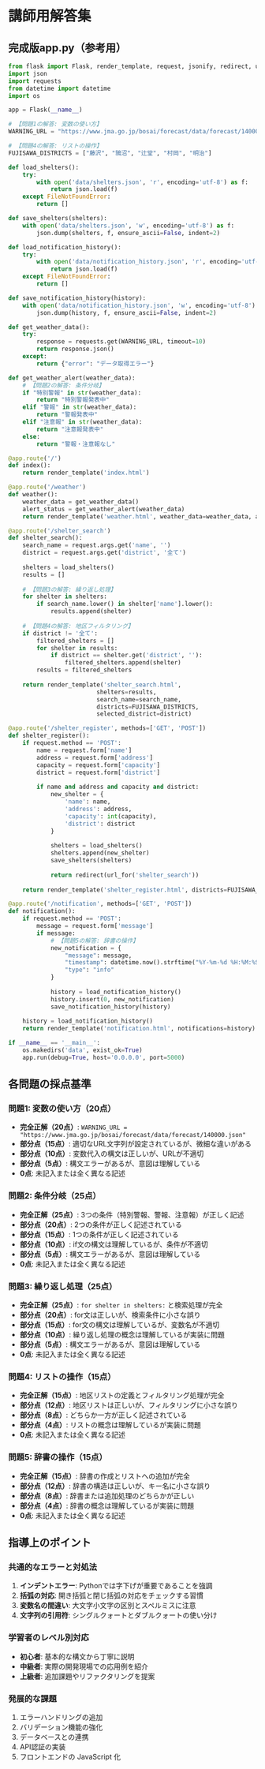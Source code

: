# 講師用解答集

## 完成版app.py（参考用）

```python
from flask import Flask, render_template, request, jsonify, redirect, url_for
import json
import requests
from datetime import datetime
import os

app = Flask(__name__)

# 【問題1の解答: 変数の使い方】
WARNING_URL = "https://www.jma.go.jp/bosai/forecast/data/forecast/140000.json"

# 【問題4の解答: リストの操作】
FUJISAWA_DISTRICTS = ["藤沢", "鵠沼", "辻堂", "村岡", "明治"]

def load_shelters():
    try:
        with open('data/shelters.json', 'r', encoding='utf-8') as f:
            return json.load(f)
    except FileNotFoundError:
        return []

def save_shelters(shelters):
    with open('data/shelters.json', 'w', encoding='utf-8') as f:
        json.dump(shelters, f, ensure_ascii=False, indent=2)

def load_notification_history():
    try:
        with open('data/notification_history.json', 'r', encoding='utf-8') as f:
            return json.load(f)
    except FileNotFoundError:
        return []

def save_notification_history(history):
    with open('data/notification_history.json', 'w', encoding='utf-8') as f:
        json.dump(history, f, ensure_ascii=False, indent=2)

def get_weather_data():
    try:
        response = requests.get(WARNING_URL, timeout=10)
        return response.json()
    except:
        return {"error": "データ取得エラー"}

def get_weather_alert(weather_data):
    # 【問題2の解答: 条件分岐】
    if "特別警報" in str(weather_data):
        return "特別警報発表中"
    elif "警報" in str(weather_data):
        return "警報発表中"
    elif "注意報" in str(weather_data):
        return "注意報発表中"
    else:
        return "警報・注意報なし"

@app.route('/')
def index():
    return render_template('index.html')

@app.route('/weather')
def weather():
    weather_data = get_weather_data()
    alert_status = get_weather_alert(weather_data)
    return render_template('weather.html', weather_data=weather_data, alert_status=alert_status)

@app.route('/shelter_search')
def shelter_search():
    search_name = request.args.get('name', '')
    district = request.args.get('district', '全て')
    
    shelters = load_shelters()
    results = []
    
    # 【問題3の解答: 繰り返し処理】
    for shelter in shelters:
        if search_name.lower() in shelter['name'].lower():
            results.append(shelter)
    
    # 【問題4の解答: 地区フィルタリング】
    if district != '全て':
        filtered_shelters = []
        for shelter in results:
            if district == shelter.get('district', ''):
                filtered_shelters.append(shelter)
        results = filtered_shelters
    
    return render_template('shelter_search.html', 
                         shelters=results, 
                         search_name=search_name,
                         districts=FUJISAWA_DISTRICTS,
                         selected_district=district)

@app.route('/shelter_register', methods=['GET', 'POST'])
def shelter_register():
    if request.method == 'POST':
        name = request.form['name']
        address = request.form['address']
        capacity = request.form['capacity']
        district = request.form['district']
        
        if name and address and capacity and district:
            new_shelter = {
                'name': name,
                'address': address,
                'capacity': int(capacity),
                'district': district
            }
            
            shelters = load_shelters()
            shelters.append(new_shelter)
            save_shelters(shelters)
            
            return redirect(url_for('shelter_search'))
    
    return render_template('shelter_register.html', districts=FUJISAWA_DISTRICTS)

@app.route('/notification', methods=['GET', 'POST'])
def notification():
    if request.method == 'POST':
        message = request.form['message']
        if message:
            # 【問題5の解答: 辞書の操作】
            new_notification = {
                "message": message,
                "timestamp": datetime.now().strftime("%Y-%m-%d %H:%M:%S"),
                "type": "info"
            }
            
            history = load_notification_history()
            history.insert(0, new_notification)
            save_notification_history(history)
    
    history = load_notification_history()
    return render_template('notification.html', notifications=history)

if __name__ == '__main__':
    os.makedirs('data', exist_ok=True)
    app.run(debug=True, host='0.0.0.0', port=5000)
```

## 各問題の採点基準

### 問題1: 変数の使い方（20点）
- **完全正解（20点）**: `WARNING_URL = "https://www.jma.go.jp/bosai/forecast/data/forecast/140000.json"`
- **部分点（15点）**: 適切なURL文字列が設定されているが、微細な違いがある
- **部分点（10点）**: 変数代入の構文は正しいが、URLが不適切
- **部分点（5点）**: 構文エラーがあるが、意図は理解している
- **0点**: 未記入または全く異なる記述

### 問題2: 条件分岐（25点）
- **完全正解（25点）**: 3つの条件（特別警報、警報、注意報）が正しく記述
- **部分点（20点）**: 2つの条件が正しく記述されている
- **部分点（15点）**: 1つの条件が正しく記述されている
- **部分点（10点）**: if文の構文は理解しているが、条件が不適切
- **部分点（5点）**: 構文エラーがあるが、意図は理解している
- **0点**: 未記入または全く異なる記述

### 問題3: 繰り返し処理（25点）
- **完全正解（25点）**: `for shelter in shelters:` と検索処理が完全
- **部分点（20点）**: for文は正しいが、検索条件に小さな誤り
- **部分点（15点）**: for文の構文は理解しているが、変数名が不適切
- **部分点（10点）**: 繰り返し処理の概念は理解しているが実装に問題
- **部分点（5点）**: 構文エラーがあるが、意図は理解している
- **0点**: 未記入または全く異なる記述

### 問題4: リストの操作（15点）
- **完全正解（15点）**: 地区リストの定義とフィルタリング処理が完全
- **部分点（12点）**: 地区リストは正しいが、フィルタリングに小さな誤り
- **部分点（8点）**: どちらか一方が正しく記述されている
- **部分点（4点）**: リストの概念は理解しているが実装に問題
- **0点**: 未記入または全く異なる記述

### 問題5: 辞書の操作（15点）
- **完全正解（15点）**: 辞書の作成とリストへの追加が完全
- **部分点（12点）**: 辞書の構造は正しいが、キー名に小さな誤り
- **部分点（8点）**: 辞書または追加処理のどちらかが正しい
- **部分点（4点）**: 辞書の概念は理解しているが実装に問題
- **0点**: 未記入または全く異なる記述

## 指導上のポイント

### 共通的なエラーと対処法
1. **インデントエラー**: Pythonでは字下げが重要であることを強調
2. **括弧の対応**: 開き括弧と閉じ括弧の対応をチェックする習慣
3. **変数名の間違い**: 大文字小文字の区別とスペルミスに注意
4. **文字列の引用符**: シングルクォートとダブルクォートの使い分け

### 学習者のレベル別対応
- **初心者**: 基本的な構文から丁寧に説明
- **中級者**: 実際の開発現場での応用例を紹介
- **上級者**: 追加課題やリファクタリングを提案

### 発展的な課題
1. エラーハンドリングの追加
2. バリデーション機能の強化
3. データベースとの連携
4. API認証の実装
5. フロントエンドの JavaScript 化
